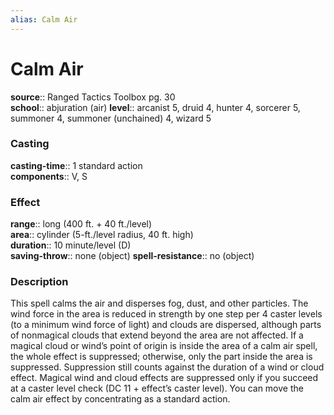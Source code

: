 ```yaml
---
alias: Calm Air
---
```


# Calm Air 

**source**:: Ranged Tactics Toolbox pg. 30  
**school**:: abjuration (air)
**level**:: arcanist 5, druid 4, hunter 4, sorcerer 5, summoner 4, summoner (unchained) 4, wizard 5

### Casting 

**casting-time**:: 1 standard action  
**components**:: V, S

### Effect 

**range**:: long (400 ft. + 40 ft./level)  
**area**:: cylinder (5-ft./level radius, 40 ft. high)  
**duration**:: 10 minute/level (D)  
**saving-throw**:: none (object)
**spell-resistance**:: no (object)

### Description 

This spell calms the air and disperses fog, dust, and other particles. The wind force in the area is reduced in strength by one step per 4 caster levels (to a minimum wind force of light) and clouds are dispersed, although parts of nonmagical clouds that extend beyond the area are not affected. If a magical cloud or wind’s point of origin is inside the area of a calm air spell, the whole effect is suppressed; otherwise, only the part inside the area is suppressed. Suppression still counts against the duration of a wind or cloud effect. Magical wind and cloud effects are suppressed only if you succeed at a caster level check (DC 11 + effect’s caster level). You can move the calm air effect by concentrating as a standard action.
